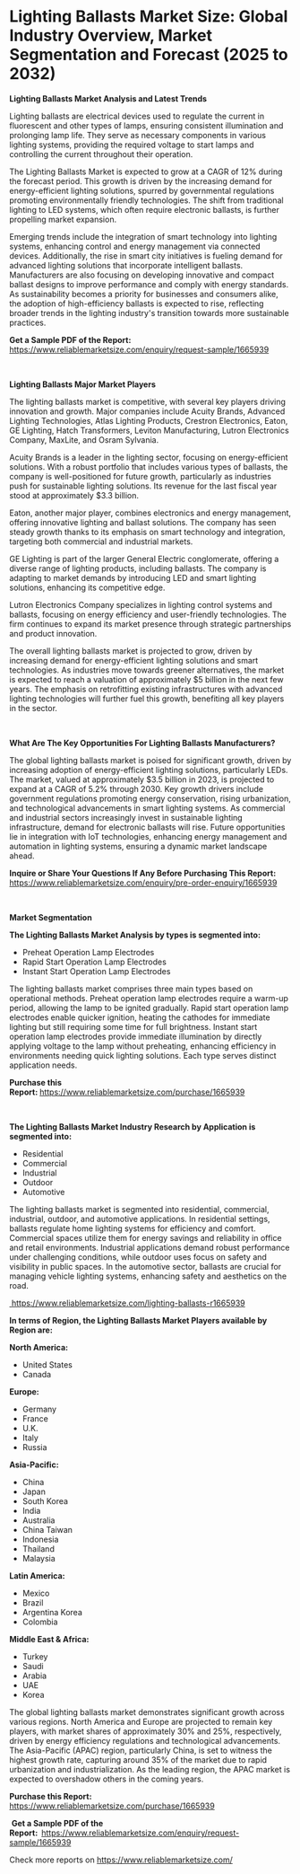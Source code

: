 <p><h1>Lighting Ballasts Market Size: Global Industry Overview, Market Segmentation and Forecast (2025 to 2032)</h1></p><p><strong>Lighting Ballasts Market Analysis and Latest Trends</strong></p>
<p><p>Lighting ballasts are electrical devices used to regulate the current in fluorescent and other types of lamps, ensuring consistent illumination and prolonging lamp life. They serve as necessary components in various lighting systems, providing the required voltage to start lamps and controlling the current throughout their operation.</p><p>The Lighting Ballasts Market is expected to grow at a CAGR of 12% during the forecast period. This growth is driven by the increasing demand for energy-efficient lighting solutions, spurred by governmental regulations promoting environmentally friendly technologies. The shift from traditional lighting to LED systems, which often require electronic ballasts, is further propelling market expansion. </p><p>Emerging trends include the integration of smart technology into lighting systems, enhancing control and energy management via connected devices. Additionally, the rise in smart city initiatives is fueling demand for advanced lighting solutions that incorporate intelligent ballasts. Manufacturers are also focusing on developing innovative and compact ballast designs to improve performance and comply with energy standards. As sustainability becomes a priority for businesses and consumers alike, the adoption of high-efficiency ballasts is expected to rise, reflecting broader trends in the lighting industry's transition towards more sustainable practices.</p></p>
<p><strong>Get a Sample PDF of the Report:&nbsp;</strong> <a href="https://www.reliablemarketsize.com/enquiry/request-sample/1665939?utm_campaign=3226&utm_medium=2&utm_source=Github&utm_content=ia&utm_term=07042025&utm_id=lighting-ballasts">https://www.reliablemarketsize.com/enquiry/request-sample/1665939</a></p>
<p>&nbsp;</p>
<p><strong>Lighting Ballasts Major Market Players</strong></p>
<p><p>The lighting ballasts market is competitive, with several key players driving innovation and growth. Major companies include Acuity Brands, Advanced Lighting Technologies, Atlas Lighting Products, Crestron Electronics, Eaton, GE Lighting, Hatch Transformers, Leviton Manufacturing, Lutron Electronics Company, MaxLite, and Osram Sylvania.</p><p>Acuity Brands is a leader in the lighting sector, focusing on energy-efficient solutions. With a robust portfolio that includes various types of ballasts, the company is well-positioned for future growth, particularly as industries push for sustainable lighting solutions. Its revenue for the last fiscal year stood at approximately $3.3 billion.</p><p>Eaton, another major player, combines electronics and energy management, offering innovative lighting and ballast solutions. The company has seen steady growth thanks to its emphasis on smart technology and integration, targeting both commercial and industrial markets.</p><p>GE Lighting is part of the larger General Electric conglomerate, offering a diverse range of lighting products, including ballasts. The company is adapting to market demands by introducing LED and smart lighting solutions, enhancing its competitive edge.</p><p>Lutron Electronics Company specializes in lighting control systems and ballasts, focusing on energy efficiency and user-friendly technologies. The firm continues to expand its market presence through strategic partnerships and product innovation.</p><p>The overall lighting ballasts market is projected to grow, driven by increasing demand for energy-efficient lighting solutions and smart technologies. As industries move towards greener alternatives, the market is expected to reach a valuation of approximately $5 billion in the next few years. The emphasis on retrofitting existing infrastructures with advanced lighting technologies will further fuel this growth, benefiting all key players in the sector.</p></p>
<p>&nbsp;</p>
<p><strong>What Are The Key Opportunities For Lighting Ballasts Manufacturers?</strong></p>
<p><p>The global lighting ballasts market is poised for significant growth, driven by increasing adoption of energy-efficient lighting solutions, particularly LEDs. The market, valued at approximately $3.5 billion in 2023, is projected to expand at a CAGR of 5.2% through 2030. Key growth drivers include government regulations promoting energy conservation, rising urbanization, and technological advancements in smart lighting systems. As commercial and industrial sectors increasingly invest in sustainable lighting infrastructure, demand for electronic ballasts will rise. Future opportunities lie in integration with IoT technologies, enhancing energy management and automation in lighting systems, ensuring a dynamic market landscape ahead.</p></p>
<p><strong>Inquire or Share Your Questions If Any Before Purchasing This Report:</strong> <a href="https://www.reliablemarketsize.com/enquiry/pre-order-enquiry/1665939?utm_campaign=3226&utm_medium=2&utm_source=Github&utm_content=ia&utm_term=07042025&utm_id=lighting-ballasts">https://www.reliablemarketsize.com/enquiry/pre-order-enquiry/1665939</a></p>
<p>&nbsp;</p>
<p><strong>Market Segmentation</strong></p>
<p><strong>The Lighting Ballasts Market Analysis by types is segmented into:</strong></p>
<p><ul><li>Preheat Operation Lamp Electrodes</li><li>Rapid Start Operation Lamp Electrodes</li><li>Instant Start Operation Lamp Electrodes</li></ul></p>
<p><p>The lighting ballasts market comprises three main types based on operational methods. Preheat operation lamp electrodes require a warm-up period, allowing the lamp to be ignited gradually. Rapid start operation lamp electrodes enable quicker ignition, heating the cathodes for immediate lighting but still requiring some time for full brightness. Instant start operation lamp electrodes provide immediate illumination by directly applying voltage to the lamp without preheating, enhancing efficiency in environments needing quick lighting solutions. Each type serves distinct application needs.</p></p>
<p><strong>Purchase this Report:&nbsp;</strong><a href="https://www.reliablemarketsize.com/purchase/1665939?utm_campaign=3226&utm_medium=2&utm_source=Github&utm_content=ia&utm_term=07042025&utm_id=lighting-ballasts">https://www.reliablemarketsize.com/purchase/1665939</a></p>
<p>&nbsp;</p>
<p><strong>The Lighting Ballasts Market Industry Research by Application is segmented into:</strong></p>
<p><ul><li>Residential</li><li>Commercial</li><li>Industrial</li><li>Outdoor</li><li>Automotive</li></ul></p>
<p><p>The lighting ballasts market is segmented into residential, commercial, industrial, outdoor, and automotive applications. In residential settings, ballasts regulate home lighting systems for efficiency and comfort. Commercial spaces utilize them for energy savings and reliability in office and retail environments. Industrial applications demand robust performance under challenging conditions, while outdoor uses focus on safety and visibility in public spaces. In the automotive sector, ballasts are crucial for managing vehicle lighting systems, enhancing safety and aesthetics on the road.</p></p>
<p><a href="https://www.reliablemarketsize.com/lighting-ballasts-r1665939?utm_campaign=3226&utm_medium=2&utm_source=Github&utm_content=ia&utm_term=07042025&utm_id=lighting-ballasts">&nbsp;https://www.reliablemarketsize.com/lighting-ballasts-r1665939</a></p>
<p><strong>In terms of Region, the Lighting Ballasts Market Players available by Region are:</strong></p>
<p>
    <p> <strong> North America: </strong>
        <ul>
            <li>United States</li>
            <li>Canada</li>
        </ul>
        </p> 
    <p> <strong> Europe: </strong>
        <ul>
            <li>Germany</li>
            <li>France</li>
            <li>U.K.</li>
            <li>Italy</li>
            <li>Russia</li>
        </ul>
        </p> 
    <p> <strong> Asia-Pacific: </strong>
        <ul>
            <li>China</li>
            <li>Japan</li>
            <li>South Korea</li>
            <li>India</li>
            <li>Australia</li>
            <li>China Taiwan</li>
            <li>Indonesia</li>
            <li>Thailand</li>
            <li>Malaysia</li>
        </ul>
        </p> 
    <p> <strong> Latin America: </strong>
        <ul>
            <li>Mexico</li>
            <li>Brazil</li>
            <li>Argentina Korea</li>
            <li>Colombia</li>
        </ul>
        </p> 
    <p> <strong> Middle East & Africa: </strong>
        <ul>
            <li>Turkey</li>
            <li>Saudi</li>
            <li>Arabia</li>
            <li>UAE</li>
            <li>Korea</li>
        </ul>
    </p>
    </p>
<p><p>The global lighting ballasts market demonstrates significant growth across various regions. North America and Europe are projected to remain key players, with market shares of approximately 30% and 25%, respectively, driven by energy efficiency regulations and technological advancements. The Asia-Pacific (APAC) region, particularly China, is set to witness the highest growth rate, capturing around 35% of the market due to rapid urbanization and industrialization. As the leading region, the APAC market is expected to overshadow others in the coming years.</p></p>
<p><strong>Purchase this Report: </strong><a href="https://www.reliablemarketsize.com/purchase/1665939?utm_campaign=3226&utm_medium=2&utm_source=Github&utm_content=ia&utm_term=07042025&utm_id=lighting-ballasts">https://www.reliablemarketsize.com/purchase/1665939</a></p>
<p>&nbsp;<strong>Get a Sample PDF of the Report:&nbsp;&nbsp;</strong><a href="https://www.reliablemarketsize.com/enquiry/request-sample/1665939?utm_campaign=3226&utm_medium=2&utm_source=Github&utm_content=ia&utm_term=07042025&utm_id=lighting-ballasts">https://www.reliablemarketsize.com/enquiry/request-sample/1665939</a></p>
<p><strong></strong></p>
<p>Check more reports on <a href="https://www.reliablemarketsize.com/?utm_campaign=3226&utm_medium=2&utm_source=Github&utm_content=ia&utm_term=07042025&utm_id=lighting-ballasts">https://www.reliablemarketsize.com/</a></p>